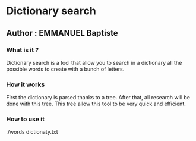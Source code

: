 # Dictionary search

## Author : EMMANUEL Baptiste

### What is it ?

Dictionary search is a tool that allow you to search in a dictionary all the possible words to create with a bunch of letters.

### How it works 

First the dictionary is parsed thanks to a tree. After that, all research will be done with this tree. This tree allow this tool to be very quick and efficient. 

### How to use it

./words dictionaty.txt
